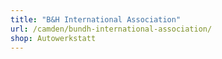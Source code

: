 ```yaml
---
title: "B&H International Association"
url: /camden/bundh-international-association/
shop: Autowerkstatt
---
```


